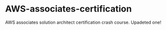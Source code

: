 # AWS-associates-certification
AWS associates solution architect certification crash course.
Upadeted one!
